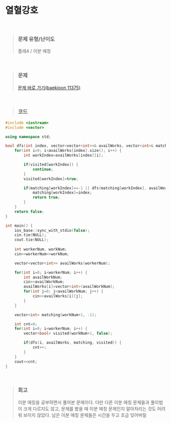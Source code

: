 열혈강호
====
<br/>

>### 문제 유형/난이도
>플레4 / 이분 매칭
<br/>

>### 문제
> <a href="https://www.acmicpc.net/problem/11375">문제 바로 가기(baekjoon 11375)</a>
<br/>

>### 코드
```C++
#include <iostream>
#include <vector>

using namespace std;

bool dfs(int index, vector<vector<int>>& availWorks, vector<int>& matching, vector<bool>& visited) {
    for(int i=0; i<availWorks[index].size(); i++) {
        int workIndex=availWorks[index][i];

        if(visited[workIndex]) {
            continue;
        }
        visited[workIndex]=true;

        if(matching[workIndex]==-1 || dfs(matching[workIndex], availWorks, matching, visited)) {
            matching[workIndex]=index;
            return true;
        }
    }
    return false;
}

int main() {
    ios_base::sync_with_stdio(false);
    cin.tie(NULL);
    cout.tie(NULL);
    
    int workerNum, workNum;
    cin>>workerNum>>workNum;

    vector<vector<int>> availWorks(workerNum);

    for(int i=0; i<workerNum; i++) {
        int availWorkNum;
        cin>>availWorkNum;
        availWorks[i]=vector<int>(availWorkNum);
        for(int j=0; j<availWorkNum; j++) {
            cin>>availWorks[i][j];
        }
    }

    vector<int> matching(workNum+1, -1);

    int cnt=0;
    for(int i=0; i<workerNum; i++) {
        vector<bool> visited(workNum+1, false);

        if(dfs(i, availWorks, matching, visited)) {
            cnt++;
        }
    }
    cout<<cnt;
}
```
<br/>

>### 회고
> 이분 매칭을 공부하면서 풀어본 문제이다. 다만 다른 이분 매칭 문제들과 풀이법이 크게 다르지도 않고, 문제를 봤을 때 이분 매칭 문제인지 알아차리는 것도 어려워 보이지 않았다. 남은 이분 매칭 문제들은 시간을 두고 조금 잊어버릴